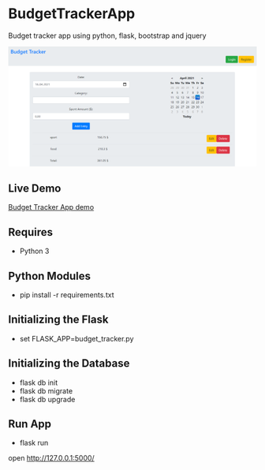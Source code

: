 BudgetTrackerApp
==================
Budget tracker app using python, flask, bootstrap and jquery

![budget](./site.png)

Live Demo
----------
[Budget Tracker App demo](https://budget-demo-tracker.herokuapp.com)

Requires
-------------
 * Python 3

Python Modules
--------------
 * pip install -r requirements.txt

Initializing the Flask
----------------------
 * set FLASK_APP=budget_tracker.py


Initializing the Database
-------------------------
 * flask db init
 * flask db migrate
 * flask db upgrade

Run App
-------
* flask run

 open http://127.0.0.1:5000/
